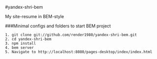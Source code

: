 #yandex-shri-bem

My site-resume in BEM-style

###Minimal configs and folders to start BEM project

	1. git clone git://github.com/render1980/yandex-shri-bem.git
	2. cd yandex-shri-bem
	3. npm install
	4. bem server
	5. Navigate to http://localhost:8080/pages-desktop/index/index.html
